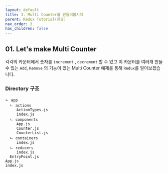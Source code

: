 ```yaml
---
layout: default
title: 3. Multi Counter를 만들어봅시다
parent: Redux Tutorial(한글)
nav_order: 3
has_children: false
---
```


## 01. Let's make Multi Counter 

 각각의 카운터에서 숫자를 `increment` , `decrement` 할 수 있고 이 카운터를 여러개 만들 수 있는 `Add`, `Remove` 의 기능이 있는 Multi Counter 예제를 통해 `Redux`를 알아보겠습니다.

### Directory 구조
```
ㄴ app
  ㄴ actions
     ActionTypes.js
     index.js
  ㄴ components
     App.js 
     Counter.js
     CounterList.js
  ㄴ containers
     index.js
  ㄴ reducers
     index.js
  EntryPoint.js
App.js
index.js
```

